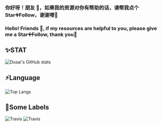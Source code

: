 ### 你好呀！朋友 👋，如果我的资源对你有帮助的话，请帮我点个Star➕Follow，谢谢喽🍖
### Hello! Friends 👋, if my resources are helpful to you, please give me a Star➕Follow, thank you🍖

<!--
**MY0723/MY0723** is a ✨ _special_ ✨ repository because its `README.md` (this file) appears on your GitHub profile.

Here are some ideas to get you started:

- 🔭 I’m currently working on ...
- 🌱 I’m currently learning ...
- 👯 I’m looking to collaborate on ...
- 🤔 I’m looking for help with ...
- 💬 Ask me about ...
- 📫 How to reach me: ...
- 😄 Pronouns: ...
- ⚡ Fun fact: ...
-->
✨STAT                                                                  
--------------------------------------------------------------------------------------
![Dusai's GitHub stats](https://github-readme-stats.vercel.app/api?username=MY0723&theme=onedark&show_icons=true)

⚡Language
--------------------------------------------------------------------------------------
![Top Langs](https://github-readme-stats.vercel.app/api/top-langs/?username=MY0723&layout=compact&theme=onedark&show_icons=true)

💬Some Labels
--------------------------------------------------------------------------------------

![Travis](https://img.shields.io/badge/goby--poc-go-green)
![Travis](https://img.shields.io/badge/ofx-python-blue)
